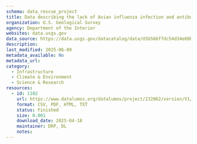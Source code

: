 ```yaml
---
schema: data_rescue_project 
title: Data describing the lack of Avian influenza infection and antibodies in Eastern Wild Turkeys (Meleagris gallopavo silvestris) sampled in Delmarva, USA
organization: U.S. Geological Survey
agency: Department of the Interior
websites: data.usgs.gov
data_source: https://data.usgs.gov/datacatalog/data/USGS66ffdc54d34e80be174ae7d1
description: 
last_modified: 2025-06-09
metadata_available: No
metadata_url: 
category:
  - Infrastructure 
  - Climate & Environment 
  - Science & Research 
resources:
  - id: 1102
    url: https://www.datalumos.org/datalumos/project/232062/version/V1/view
    format: CSV, PDF, HTML, TXT
    status: Finished
    size: 0.001
    download_date: 2025-04-18
    maintainer: DRP, DL
    notes: 
---
```

